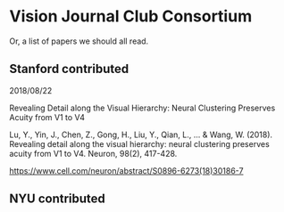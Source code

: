 # Vision Journal Club Consortium
Or, a list of papers we should all read.

## Stanford contributed

2018/08/22

Revealing Detail along the Visual Hierarchy: Neural Clustering Preserves Acuity from V1 to V4

Lu, Y., Yin, J., Chen, Z., Gong, H., Liu, Y., Qian, L., ... & Wang, W. (2018). Revealing detail along the visual hierarchy: neural clustering preserves acuity from V1 to V4. Neuron, 98(2), 417-428.

https://www.cell.com/neuron/abstract/S0896-6273(18)30186-7

## NYU contributed
